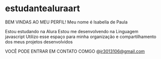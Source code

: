 # estudantealuraart
BEM VINDAS AO MEU PERFIL!
Meu nome é Isabella de Paula

Estou estudando na Alura
Estou me desenvolvendo na Linguagem javascript
Utilizo esse espaço para minha organização e compartilhamento dos meus projetos desenvolvidos

VOCÊ PODE ENTRAR EM CONTATO COMGO
@ir3013106@gmail.com
